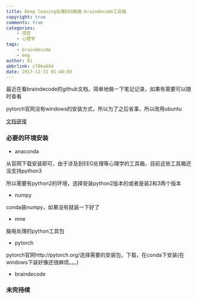 ```yaml
---
title: Deep leaning处理EEG数据-braindecode工具箱
copyright: true
comments: true
categories: 
    - 项目
    - 心理学
tags:
    - braindecode
    - eeg
author: Di
abbrlink: c786e694
date: 2017-12-31 01:48:03
---
```

最近在看braindecode的github文档，简单地做一下笔记记录，如果有需要可以随时查看

pytorch官网没有windows的安装方式，所以为了之后省事，所以改用ubuntu
<!--more-->

[文档链接](https://robintibor.github.io/braindecode/index.html)

### 必要的环境安装

- anaconda

从官网下载安装即可，由于涉及到EEG处理等心理学的工具箱，目前这些工具箱还没支持python3

所以需要有python2的环境，选择安装python2版本的或者是装2和3两个版本

- numpy

conda装numpy，如果没有就装一下好了

- mne

脑电处理的python工具包

- pytorch

pytorch官网http://pytorch.org/选择需要的安装包，下载，在conda下安装(在windows下装好像还很麻烦。。。)

- braindecode

### 未完待续
